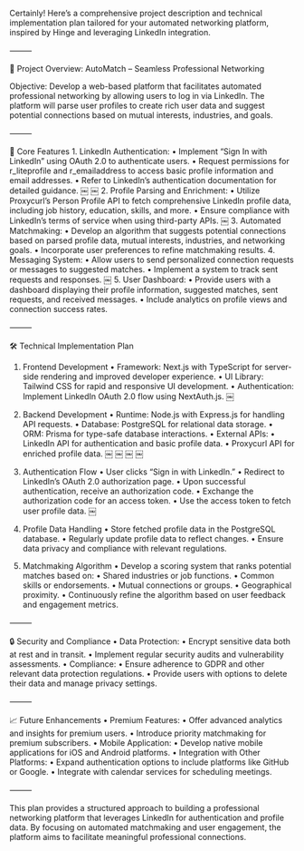 Certainly! Here’s a comprehensive project description and technical implementation plan tailored for your automated networking platform, inspired by Hinge and leveraging LinkedIn integration.

⸻

📘 Project Overview: AutoMatch – Seamless Professional Networking

Objective: Develop a web-based platform that facilitates automated professional networking by allowing users to log in via LinkedIn. The platform will parse user profiles to create rich user data and suggest potential connections based on mutual interests, industries, and goals.

⸻

🧩 Core Features
	1.	LinkedIn Authentication:
	•	Implement “Sign In with LinkedIn” using OAuth 2.0 to authenticate users.
	•	Request permissions for r_liteprofile and r_emailaddress to access basic profile information and email addresses.
	•	Refer to LinkedIn’s authentication documentation for detailed guidance. ￼ ￼
	2.	Profile Parsing and Enrichment:
	•	Utilize Proxycurl’s Person Profile API to fetch comprehensive LinkedIn profile data, including job history, education, skills, and more.
	•	Ensure compliance with LinkedIn’s terms of service when using third-party APIs. ￼
	3.	Automated Matchmaking:
	•	Develop an algorithm that suggests potential connections based on parsed profile data, mutual interests, industries, and networking goals.
	•	Incorporate user preferences to refine matchmaking results.
	4.	Messaging System:
	•	Allow users to send personalized connection requests or messages to suggested matches.
	•	Implement a system to track sent requests and responses. ￼
	5.	User Dashboard:
	•	Provide users with a dashboard displaying their profile information, suggested matches, sent requests, and received messages.
	•	Include analytics on profile views and connection success rates.

⸻

🛠️ Technical Implementation Plan

1. Frontend Development
	•	Framework: Next.js with TypeScript for server-side rendering and improved developer experience.
	•	UI Library: Tailwind CSS for rapid and responsive UI development.
	•	Authentication: Implement LinkedIn OAuth 2.0 flow using NextAuth.js. ￼

2. Backend Development
	•	Runtime: Node.js with Express.js for handling API requests.
	•	Database: PostgreSQL for relational data storage.
	•	ORM: Prisma for type-safe database interactions.
	•	External APIs:
	•	LinkedIn API for authentication and basic profile data.
	•	Proxycurl API for enriched profile data. ￼ ￼ ￼ ￼

3. Authentication Flow
	•	User clicks “Sign in with LinkedIn.”
	•	Redirect to LinkedIn’s OAuth 2.0 authorization page.
	•	Upon successful authentication, receive an authorization code.
	•	Exchange the authorization code for an access token.
	•	Use the access token to fetch user profile data. ￼

4. Profile Data Handling
	•	Store fetched profile data in the PostgreSQL database.
	•	Regularly update profile data to reflect changes.
	•	Ensure data privacy and compliance with relevant regulations.

5. Matchmaking Algorithm
	•	Develop a scoring system that ranks potential matches based on:
	•	Shared industries or job functions.
	•	Common skills or endorsements.
	•	Mutual connections or groups.
	•	Geographical proximity.
	•	Continuously refine the algorithm based on user feedback and engagement metrics.

⸻

🔒 Security and Compliance
	•	Data Protection:
	•	Encrypt sensitive data both at rest and in transit.
	•	Implement regular security audits and vulnerability assessments.
	•	Compliance:
	•	Ensure adherence to GDPR and other relevant data protection regulations.
	•	Provide users with options to delete their data and manage privacy settings.

⸻

📈 Future Enhancements
	•	Premium Features:
	•	Offer advanced analytics and insights for premium users.
	•	Introduce priority matchmaking for premium subscribers.
	•	Mobile Application:
	•	Develop native mobile applications for iOS and Android platforms.
	•	Integration with Other Platforms:
	•	Expand authentication options to include platforms like GitHub or Google.
	•	Integrate with calendar services for scheduling meetings.

⸻

This plan provides a structured approach to building a professional networking platform that leverages LinkedIn for authentication and profile data. By focusing on automated matchmaking and user engagement, the platform aims to facilitate meaningful professional connections.